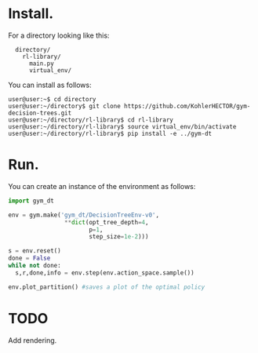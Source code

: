 # Install.

For a directory looking like this:
```
  directory/
    rl-library/
      main.py
      virtual_env/
```
You can install as follows:
```console
user@user:~$ cd directory
user@user:~/directory$ git clone https://github.com/KohlerHECTOR/gym-decision-trees.git
user@user:~/directory/rl-library$ cd rl-library
user@user:~/directory/rl-library$ source virtual_env/bin/activate
user@user:~/directory/rl-library$ pip install -e ../gym-dt
```

# Run.

You can create an instance of the environment as follows:
```python
import gym_dt

env = gym.make('gym_dt/DecisionTreeEnv-v0',
                **dict(opt_tree_depth=4,
                       p=1,
                       step_size=1e-2)))

s = env.reset()
done = False
while not done:
  s,r,done,info = env.step(env.action_space.sample())

env.plot_partition() #saves a plot of the optimal policy
```

# TODO

Add rendering.
